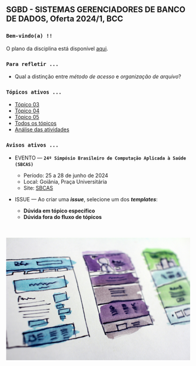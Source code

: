 ## SGBD - SISTEMAS GERENCIADORES DE BANCO DE DADOS, Oferta 2024/1, BCC

### `Bem-vindo(a) !!`

O plano da disciplina está disponível [aqui](./media/sgbd-2024-1-bcc-plano.pdf).<br>

### `Para refletir ...`

- Qual a distinção entre _método de acesso_ e _organização de arquivo_?

### `Tópicos ativos ...`

- [Tópico 03](./topico/topico-03.md)
- [Tópico 04](./topico/topico-04.md)
- [Tópico 05](./topico/topico-05.md)
- [Todos os tópicos](topico/topico-index.md)
- [Análise das atividades](./topico/tresultado.md)

### `Avisos ativos ...`

- EVENTO &#8212; **`24º Simpósio Brasileiro de Computação Aplicada à Saúde (SBCAS)`**
  - Período: 25 a 28 de junho de 2024
  - Local: Goiânia, Praça Universitária
  - Site: [SBCAS](https://www.sbcas2024.inf.ufg.br)

- ISSUE &#8212; Ao criar uma _**issue**_, selecione um dos _**templates**_:
  - **Dúvida em tópico específico**
  - **Dúvida fora do fluxo de tópicos**

<br>
<br>
<img src="./media/hal-gatewood-tZc3vjPCk-Q-unsplash.jpg" width="500">
